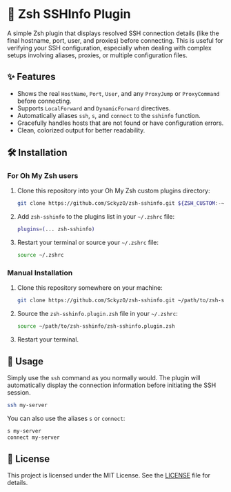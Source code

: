 # 🔌 Zsh SSHInfo Plugin

A simple Zsh plugin that displays resolved SSH connection details (like the final hostname, port, user, and proxies) before connecting. This is useful for verifying your SSH configuration, especially when dealing with complex setups involving aliases, proxies, or multiple configuration files.

## ✨ Features

-   Shows the real `HostName`, `Port`, `User`, and any `ProxyJump` or `ProxyCommand` before connecting.
-   Supports `LocalForward` and `DynamicForward` directives.
-   Automatically aliases `ssh`, `s`, and `connect` to the `sshinfo` function.
-   Gracefully handles hosts that are not found or have configuration errors.
-   Clean, colorized output for better readability.

## 🛠️ Installation

### For Oh My Zsh users

1.  Clone this repository into your Oh My Zsh custom plugins directory:

    ```bash
    git clone https://github.com/SckyzO/zsh-sshinfo.git ${ZSH_CUSTOM:-~/.oh-my-zsh/custom}/plugins/zsh-sshinfo
    ```

2.  Add `zsh-sshinfo` to the plugins list in your `~/.zshrc` file:

    ```zsh
    plugins=(... zsh-sshinfo)
    ```

3.  Restart your terminal or source your `~/.zshrc` file:

    ```bash
    source ~/.zshrc
    ```

### Manual Installation

1.  Clone this repository somewhere on your machine:

    ```bash
    git clone https://github.com/SckyzO/zsh-sshinfo.git ~/path/to/zsh-sshinfo
    ```

2.  Source the `zsh-sshinfo.plugin.zsh` file in your `~/.zshrc`:

    ```zsh
    source ~/path/to/zsh-sshinfo/zsh-sshinfo.plugin.zsh
    ```

3.  Restart your terminal.

## 🚀 Usage

Simply use the `ssh` command as you normally would. The plugin will automatically display the connection information before initiating the SSH session.

```bash
ssh my-server
```

You can also use the aliases `s` or `connect`:

```bash
s my-server
connect my-server
```

## 📄 License

This project is licensed under the MIT License. See the [LICENSE](LICENSE) file for details.
